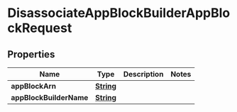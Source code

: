 

# DisassociateAppBlockBuilderAppBlockRequest


## Properties

| Name | Type | Description | Notes |
|------------ | ------------- | ------------- | -------------|
|**appBlockArn** | [**String**](String.md) |  |  |
|**appBlockBuilderName** | [**String**](String.md) |  |  |




